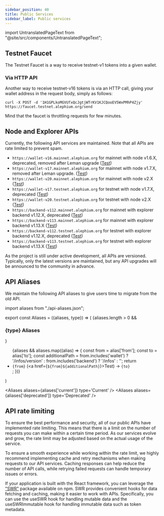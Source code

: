 ```yaml
---
sidebar_position: 40
title: Public Services
sidebar_label: Public services
---
```


import UntranslatedPageText from "@site/src/components/UntranslatedPageText";

<UntranslatedPageText />

## Testnet Faucet

The Testnet Faucet is a way to receive testnet-v1 tokens into a given wallet.

### Via HTTP API

Another way to receive testnet-v16 tokens is via an HTTP call, giving your wallet address in the request body, simply as follows:

```
curl -X POST -d '1H1GPLkoMGVUfxQcJgtjWTrKV1KJCQooEV5WxPMhP4Zjy' https://faucet.testnet.alephium.org/send
```

Mind that the faucet is throttling requests for few minutes.

## Node and Explorer APIs

Currently, the following API services are maintained. Note that all APIs are rate limited to prevent spam.
* `https://wallet-v16.mainnet.alephium.org` for mainnet with node v1.6.X, deprecated, removed after Leman upgrade ([Test](https://wallet-v16.mainnet.alephium.org/infos/version))
* `https://wallet-v17.mainnet.alephium.org` for mainnet with node v1.7.X, removed after Leman upgrade. ([Test](https://wallet-v17.mainnet.alephium.org/infos/version))
* `https://wallet-v20.mainnet.alephium.org` for mainnet with node v2.X ([Test](https://wallet-v20.mainnet.alephium.org/infos/version))
* `https://wallet-v17.testnet.alephium.org` for testnet with node v1.7.X, deprecated ([Test](https://wallet-v17.testnet.alephium.org/infos/version))
* `https://wallet-v20.testnet.alephium.org` for testnet with node v2.X ([Test](https://wallet-v20.testnet.alephium.org/infos/version))
* `https://backend-v112.mainnet.alephium.org` for mainnet with explorer backend v1.12.X, deprecated ([Test](https://backend-v112.mainnet.alephium.org/infos))
* `https://backend-v113.mainnet.alephium.org` for mainnet with explorer backend v1.13.X ([Test](https://backend-v113.mainnet.alephium.org/infos))
* `https://backend-v112.testnet.alephium.org` for testnet with explorer backend v1.12.X, deprecated ([Test](https://backend-v112.testnet.alephium.org/infos))
* `https://backend-v113.testnet.alephium.org` for testnet with explorer backend v1.13.X ([Test](https://backend-v113.testnet.alephium.org/infos))

As the project is still under active development, all APIs are versioned. Typically, only the latest versions are maintained, but any API upgrades will be announced to the community in advance.

## API Aliases

We maintain the following API aliases to give users time to migrate from the old API.

import aliases from "./api-aliases.json";

export const Aliases = ({aliases, type}) => (
    <Box>
        {aliases.length > 0 && <h3>{type} Aliases</h3>}
        <ul>{aliases && aliases.map((alias) => {
            const from = alias['from'];
            const to = alias['to'];
            const additionalPath = from.includes('wallet') ? '/infos/version' : from.includes('backend') ? '/infos' : '';
            return <li key={from}><code>{from}</code> (<a href={`${from}${additionalPath}`}>Test</a>) -> <code>{to}</code></li>;
        })}</ul>
    </Box>
)

<Aliases aliases={aliases['current']} type='Current' />
<Aliases aliases={aliases['deprecated']} type='Deprecated' />

## API rate limiting

To ensure the best performance and security, all of our public APIs have implemented rate limiting. This means that there is a limit on the number of requests you can make within a certain time period. As our services evolve and grow, the rate limit may be adjusted based on the actual usage of the service.

To ensure a smooth experience while working within the rate limit, we highly recommend implementing cache and retry mechanisms when making requests to our API services. Caching responses can help reduce the number of API calls, while retrying failed requests can handle temporary issues or errors.

If your application is built with the React framework, you can leverage the ["SWR"](https://www.npmjs.com/package/swr) package available on npm. SWR provides convenient hooks for data fetching and caching, making it easier to work with APIs. Specifically, you can use the useSWR hook for handling mutable data and the useSWRImmutable hook for handling immutable data such as token metadata.
